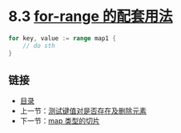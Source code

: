 # 8.3 [for-range 的配套用法](https://github.com/Unknwon/the-way-to-go_ZH_CN/blob/master/eBook/08.3.md)

```go
for key, value := range map1 {
	// do sth
}
```

## 链接

- [目录](directory.md)
- 上一节：[测试键值对是否存在及删除元素](08.2.md)
- 下一节：[map 类型的切片](08.4.md)
